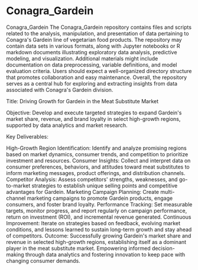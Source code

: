 # Conagra_Gardein
Conagra_Gardein
The Conagra_Gardein repository contains files and scripts related to the analysis, manipulation, and presentation of data pertaining to Conagra's Gardein line of vegetarian food products. The repository may contain data sets in various formats, along with Jupyter notebooks or R markdown documents illustrating exploratory data analysis, predictive modeling, and visualization. Additional materials might include documentation on data preprocessing, variable definitions, and model evaluation criteria. Users should expect a well-organized directory structure that promotes collaboration and easy maintenance. Overall, the repository serves as a central hub for exploring and extracting insights from data associated with Conagra's Gardein division.

Title: Driving Growth for Gardein in the Meat Substitute Market

Objective: Develop and execute targeted strategies to expand Gardein's market share, revenue, and brand loyalty in select high-growth regions, supported by data analytics and market research.

Key Deliverables:

High-Growth Region Identification: Identify and analyze promising regions based on market dynamics, consumer trends, and competition to prioritize investment and resources.
Consumer Insights: Collect and interpret data on consumer preferences, behaviors, and attitudes toward meat substitutes to inform marketing messages, product offerings, and distribution channels.
Competitor Analysis: Assess competitors' strengths, weaknesses, and go-to-market strategies to establish unique selling points and competitive advantages for Gardein.
Marketing Campaign Planning: Create multi-channel marketing campaigns to promote Gardein products, engage consumers, and foster brand loyalty.
Performance Tracking: Set measurable targets, monitor progress, and report regularly on campaign performance, return on investment (ROI), and incremental revenue generated.
Continuous Improvement: Iterate on strategies based on feedback, evolving market conditions, and lessons learned to sustain long-term growth and stay ahead of competitors.
Outcome: Successfully growing Gardein's market share and revenue in selected high-growth regions, establishing itself as a dominant player in the meat substitute market. Empowering informed decision-making through data analytics and fostering innovation to keep pace with changing consumer demands.



